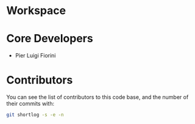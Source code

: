 Workspace
=========

# Core Developers

 * Pier Luigi Fiorini

# Contributors

You can see the list of contributors to this code base,
and the number of their commits with:

```sh
git shortlog -s -e -n
```
